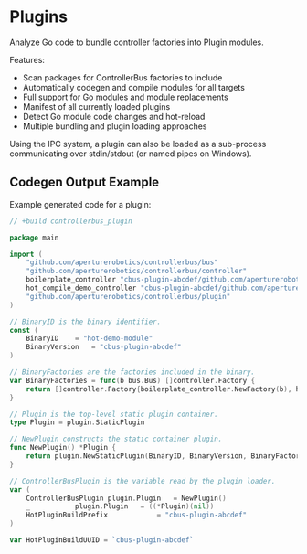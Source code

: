 # Plugins

Analyze Go code to bundle controller factories into Plugin modules.

Features:

 - Scan packages for ControllerBus factories to include
 - Automatically codegen and compile modules for all targets
 - Full support for Go modules and module replacements
 - Manifest of all currently loaded plugins
 - Detect Go module code changes and hot-reload
 - Multiple bundling and plugin loading approaches

Using the IPC system, a plugin can also be loaded as a sub-process communicating
over stdin/stdout (or named pipes on Windows).
 
## Codegen Output Example

Example generated code for a plugin:

```go
// +build controllerbus_plugin

package main

import (
	"github.com/aperturerobotics/controllerbus/bus"
	"github.com/aperturerobotics/controllerbus/controller"
	boilerplate_controller "cbus-plugin-abcdef/github.com/aperturerobotics/controllerbus/example/boilerplate/controller"
	hot_compile_demo_controller "cbus-plugin-abcdef/github.com/aperturerobotics/controllerbus/example/plugin-demo/demo-controller"
	"github.com/aperturerobotics/controllerbus/plugin"
)

// BinaryID is the binary identifier.
const (
	BinaryID	= "hot-demo-module"
	BinaryVersion	= "cbus-plugin-abcdef"
)

// BinaryFactories are the factories included in the binary.
var BinaryFactories = func(b bus.Bus) []controller.Factory {
	return []controller.Factory{boilerplate_controller.NewFactory(b), hot_compile_demo_controller.NewFactory(b)}
}

// Plugin is the top-level static plugin container.
type Plugin = plugin.StaticPlugin

// NewPlugin constructs the static container plugin.
func NewPlugin() *Plugin {
	return plugin.NewStaticPlugin(BinaryID, BinaryVersion, BinaryFactories)
}

// ControllerBusPlugin is the variable read by the plugin loader.
var (
	ControllerBusPlugin	plugin.Plugin	= NewPlugin()
	_			plugin.Plugin	= ((*Plugin)(nil))
	HotPluginBuildPrefix			= "cbus-plugin-abcdef"
)

var HotPluginBuildUUID = `cbus-plugin-abcdef`
```
